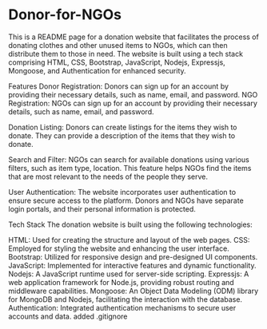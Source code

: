 # Donor-for-NGOs
This is a README page for a donation website that facilitates the process of donating clothes and other unused items to NGOs, which can then distribute them to those in need. The website is built using a tech stack comprising HTML, CSS, Bootstrap, JavaScript, Nodejs, Expressjs, Mongoose, and Authentication for enhanced security.

Features
Donor Registration: Donors can sign up for an account by providing their necessary details, such as name, email, and password.
NGO Registration: NGOs can sign up for an account by providing their necessary details, such as name, email, and password.

Donation Listing: Donors can create listings for the items they wish to donate. They can provide a description of the items that they wish to donate.

Search and Filter: NGOs can search for available donations using various filters, such as item type, location. This feature helps NGOs find the items that are most relevant to the needs of the people they serve.


User Authentication: The website incorporates user authentication to ensure secure access to the platform. Donors and NGOs have separate login portals, and their personal information is protected.

Tech Stack
The donation website is built using the following technologies:

HTML: Used for creating the structure and layout of the web pages.
CSS: Employed for styling the website and enhancing the user interface.
Bootstrap: Utilized for responsive design and pre-designed UI components.
JavaScript: Implemented for interactive features and dynamic functionality.
Nodejs: A JavaScript runtime used for server-side scripting.
Expressjs: A web application framework for Node.js, providing robust routing and middleware capabilities.
Mongoose: An Object Data Modeling (ODM) library for MongoDB and Nodejs, facilitating the interaction with the database.
Authentication: Integrated authentication mechanisms to secure user accounts and data.
added .gitignore
